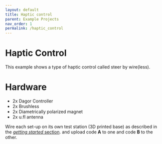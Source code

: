 ```yaml
---
layout: default
title: Haptic control
parent: Example Projects
nav_order: 1
permalink: /haptic_control
---
```


# Haptic Control

This example shows a type of haptic control called steer by wire(less).

# Hardware

- 2x Dagor Controller
- 2x Brushless
- 2x Diametrically polarized magnet
- 2x u.fl antenna

Wire each set-up on its own test station (3D printed base) as described in the [*getting started* section](https://bydagor.github.io/Dagor-Brushless-Controller/getting_started). and upload code **A** to one and code **B** to the other.

